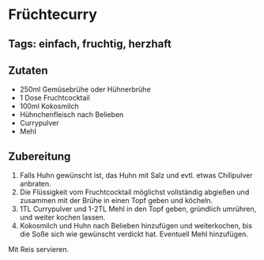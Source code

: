 # Früchtecurry
## Tags: einfach, fruchtig, herzhaft

## Zutaten
- 250ml Gemüsebrühe oder Hühnerbrühe
- 1 Dose Fruchtcocktail
- 100ml Kokosmilch
- Hühnchenfleisch nach Belieben
- Currypulver
- Mehl

## Zubereitung

1.	Falls Huhn gewünscht ist, das Huhn mit Salz und evtl. etwas Chilipulver anbraten.
2.	Die Flüssigkeit vom Fruchtcocktail möglichst vollständig abgießen und zusammen mit der Brühe in einen Topf geben und köcheln.
3.	1TL Currypulver und 1-2TL Mehl in den Topf geben, gründlich umrühren, und weiter kochen lassen.
4.	Kokosmilch und Huhn nach Belieben hinzufügen und weiterkochen, bis die Soße sich wie gewünscht verdickt hat. Eventuell Mehl hinzufügen.

Mit Reis servieren.
